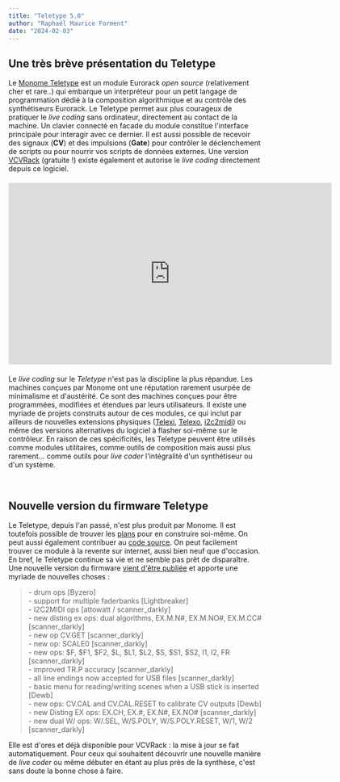 ```yaml
---
title: "Teletype 5.0"
author: "Raphaël Maurice Forment"
date: "2024-02-03"
---
```


## Une très brève présentation du Teletype

Le [Monome Teletype](https://monome.org/docs/teletype/) est un module Eurorack _open source_ (relativement cher et rare..) qui embarque un interpréteur pour un petit langage de programmation dédié à la composition algorithmique et au contrôle des synthétiseurs Eurorack. Le Teletype permet aux plus courageux de pratiquer le _live coding_ sans ordinateur, directement au contact de la machine. Un clavier connecté en facade du module constitue l'interface principale pour interagir avec ce dernier. Il est aussi possible de recevoir des signaux (**CV**) et des impulsions  (**Gate**) pour contrôler le déclenchement de scripts ou pour nourrir vos scripts de données externes. Une version [VCVRack](https://vcvrack.com/) (gratuite !) existe également et autorise le _live coding_ directement depuis ce logiciel.

<iframe 
    title="Teletype"
    src="https://player.vimeo.com/video/129271731?h=0070353db0&color=ff7700&title=0&byline=0&portrait=0" 
    width="640" height="360" frameborder="0" 
    allow="autoplay; fullscreen; picture-in-picture allowfullscreen" 
    style="display:block;margin-left:auto;margin-right:auto;margin-top:20px;margin-bottom:20px">
</iframe>

Le _live coding_ sur le _Teletype_ n'est pas la discipline la plus répandue. Les machines conçues par Monome ont une réputation rarement usurpée de minimalisme et d'austérité. Ce sont des machines conçues pour être programmées, modifiées et étendues par leurs utilisateurs. Il existe une myriade de projets construits autour de ces modules, ce qui inclut par ailleurs de nouvelles extensions physiques ([Telexi](https://store.bpcmusic.com/products/telexi?variant=28441435083), [Telexo](https://store.bpcmusic.com/products/telexo?variant=29458964427), [i2c2midi](https://github.com/attowatt/i2c2midi)) ou même des versions alternatives du logiciel à flasher soi-même sur le contrôleur. En raison de ces spécificités, les Teletype peuvent être utilisés comme modules utilitaires, comme outils de composition mais aussi plus rarement... comme outils pour _live coder_ l'intégralité d'un synthétiseur ou d'un système.

<br>

## Nouvelle version du firmware Teletype

Le Teletype, depuis l'an passé, n'est plus produit par Monome. Il est toutefois possible de trouver les [plans](https://llllllll.co/t/teletype-hardware-open/27242) pour en construire soi-même. On peut aussi également contribuer au [code source](https://github.com/monome/teletype). On peut facilement trouver ce module à la revente sur internet, aussi bien neuf que d'occasion. En bref, le Teletype continue sa vie et ne semble pas prêt de disparaître. Une nouvelle version du firmware [vient d'être publiée](https://github.com/monome/teletype/releases/tag/v5.0.0) et apporte une myriade de nouvelles choses :

<blockquote>
- drum ops [Byzero]<br>
- support for multiple faderbanks [Lightbreaker]<br>
- I2C2MIDI ops [attowatt / scanner_darkly]<br>
- new disting ex ops: dual algorithms, EX.M.N#, EX.M.NO#, EX.M.CC# [scanner_darkly]<br>
- new op CV.GET [scanner_darkly]<br>
- new op: SCALE0 [scanner_darkly]<br>
- new ops: $F, $F1, $F2, $L, $L1, $L2, $S, $S1, $S2, I1, I2, FR [scanner_darkly]<br>
- improved TR.P accuracy [scanner_darkly]<br>
- all line endings now accepted for USB files [scanner_darkly]<br>
- basic menu for reading/writing scenes when a USB stick is inserted [Dewb]<br>
- new ops: CV.CAL and CV.CAL.RESET to calibrate CV outputs [Dewb]<br>
- new Disting EX ops: EX.CH, EX.#, EX.N#, EX.NO# [scanner_darkly]<br>
- new dual W/ ops: W/.SEL, W/S.POLY, W/S.POLY.RESET, W/1, W/2 [scanner_darkly]<br>
</blockquote>

Elle est d'ores et déjà disponible pour VCVRack : la mise à jour se fait automatiquement. Pour ceux qui souhaitent découvrir une nouvelle manière de _live coder_ ou même débuter en étant au plus près de la synthèse, c'est sans doute la bonne chose à faire.
